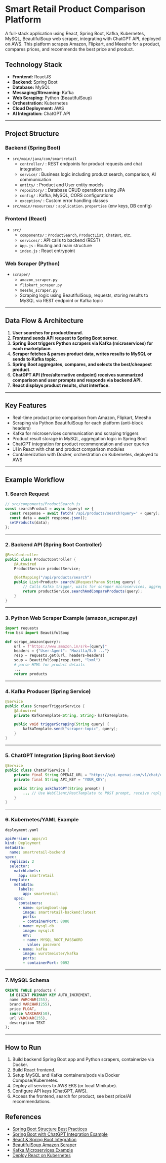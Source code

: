 
# Smart Retail Product Comparison Platform

A full-stack application using React, Spring Boot, Kafka, Kubernetes, MySQL, BeautifulSoup web scraper, integrating with ChatGPT API, deployed on AWS. This platform scrapes Amazon, Flipkart, and Meesho for a product, compares prices, and recommends the best price and product.

## Technology Stack
- **Frontend:** ReactJS
- **Backend:** Spring Boot
- **Database:** MySQL
- **Messaging/Streaming:** Kafka
- **Web Scraping:** Python (BeautifulSoup)
- **Orchestration:** Kubernetes
- **Cloud Deployment:** AWS
- **AI Integration:** ChatGPT API

---

## Project Structure

### Backend (Spring Boot)
- `src/main/java/com/smartretail`
  - `controller/` : REST endpoints for product requests and chat integration
  - `service/` : Business logic including product search, comparison, AI communication
  - `entity/` : Product and User entity models
  - `repository/` : Database CRUD operations using JPA
  - `config/` : Kafka, MySQL, CORS configurations
  - `exception/` : Custom error handling classes
- `src/main/resources/` : `application.properties` (env keys, DB config)

### Frontend (React)
- `src/`
  - `components/` : `ProductSearch`, `ProductList`, `ChatBot`, etc.
  - `services/` : API calls to backend (REST)
  - `App.js` : Routing and main structure
  - `index.js` : React entrypoint

### Web Scraper (Python)
- `scraper/`
  - `amazon_scraper.py`
  - `flipkart_scraper.py`
  - `meesho_scraper.py`
  - Scraping logic using BeautifulSoup, requests, storing results to MySQL via REST endpoint or Kafka topic

---

## Data Flow & Architecture
1. **User searches for product/brand.**
2. **Frontend sends API request to Spring Boot server.**
3. **Spring Boot triggers Python scrapers via Kafka (microservices) for each marketplace.**
4. **Scraper fetches & parses product data, writes results to MySQL or sends to Kafka topic.**
5. **Spring Boot aggregates, compares, and selects the best/cheapest product.**
6. **ChatGPT API (free/alternative endpoint) receives summarized comparison and user prompts and responds via backend API.**
7. **React displays product results, chat interface.**

---

## Key Features
- Real-time product price comparison from Amazon, Flipkart, Meesho
- Scraping via Python BeautifulSoup for each platform (anti-block headers)
- Kafka for microservices communication and scraping triggers
- Product result storage in MySQL, aggregation logic in Spring Boot
- ChatGPT integration for product recommendation and user queries
- UI in React with chat and product comparison modules
- Containerization with Docker, orchestration on Kubernetes, deployed to AWS

---

## Example Workflow
### 1. Search Request
```javascript
// src/components/ProductSearch.js
const searchProduct = async (query) => {
  const response = await fetch('/api/products/search?query=' + query);
  const data = await response.json();
  setProducts(data);
};
```

---
### 2. Backend API (Spring Boot Controller)
```java
@RestController
public class ProductController {
    @Autowired
    ProductService productService;

    @GetMapping("/api/products/search")
    public List<Product> search(@RequestParam String query) {
        // Calls Kafka trigger, waits for scraper microservices, aggregate & compare
        return productService.searchAndCompareProducts(query);
    }
}
```

---
### 3. Python Web Scraper Example (amazon_scraper.py)
```python
import requests
from bs4 import BeautifulSoup

def scrape_amazon(query):
    url = f"https://www.amazon.in/s?k={query}"
    headers = {"User-Agent": "Mozilla/5.0 ..."}
    resp = requests.get(url, headers=headers)
    soup = BeautifulSoup(resp.text, "lxml")
    # parse HTML for product details
    ...
    return products
```

---
### 4. Kafka Producer (Spring Service)
```java
@Service
public class ScraperTriggerService {
    @Autowired
    private KafkaTemplate<String, String> kafkaTemplate;

    public void triggerScraping(String query) {
        kafkaTemplate.send("scraper-topic", query);
    }
}
```

---
### 5. ChatGPT Integration (Spring Boot Service)
```java
@Service
public class ChatGPTService {
    private final String OPENAI_URL = "https://api.openai.com/v1/chat/completions"; // or free API endpoint
    private final String API_KEY = "YOUR_KEY";

    public String askChatGPT(String prompt) {
        ... // Use WebClient/RestTemplate to POST prompt, receive reply
    }
}
```

---
### 6. Kubernetes/YAML Example
`deployment.yaml`
```yaml
apiVersion: apps/v1
kind: Deployment
metadata:
  name: smartretail-backend
spec:
  replicas: 2
  selector:
    matchLabels:
      app: smartretail
  template:
    metadata:
      labels:
        app: smartretail
    spec:
      containers:
      - name: springboot-app
        image: smartretail-backend:latest
        ports:
        - containerPort: 8080
      - name: mysql-db
        image: mysql:8
        env:
        - name: MYSQL_ROOT_PASSWORD
          value: password
      - name: kafka
        image: wurstmeister/kafka
        ports:
        - containerPort: 9092
```

---
### 7. MySQL Schema
```sql
CREATE TABLE products (
  id BIGINT PRIMARY KEY AUTO_INCREMENT,
  name VARCHAR(255),
  brand VARCHAR(255),
  price FLOAT,
  source VARCHAR(50),
  url VARCHAR(255),
  description TEXT
);
```

---
## How to Run
1. Build backend Spring Boot app and Python scrapers, containerize via Docker.
2. Build React frontend.
3. Setup MySQL and Kafka containers/pods via Docker Compose/Kubernetes.
4. Deploy all services to AWS EKS (or local Minikube).
5. Configure API keys (ChatGPT, AWS).
6. Access the frontend, search for product, see best price/AI recommendations.

## References
- [Spring Boot Structure Best Practices](https://www.codingshuttle.com/blog/spring-boot-folder-structure-best-practices)
- [Spring Boot with ChatGPT Integration Example](https://www.javaguides.net/2024/05/spring-boot-chatgpt-integration-tutorial.html)
- [React & Spring Boot Integration](https://dev.to/arpan_banerjee7/run-react-frontend-and-springboot-backend-on-the-same-port-and-package-them-as-a-single-artifact-14pa)
- [BeautifulSoup Amazon Scraper](https://www.geeksforgeeks.org/python/scraping-amazon-product-information-using-beautiful-soup/)
- [Kafka Microservices Example](https://github.com/ZaTribune/spring-kafka-microservices)
- [Deploy React on Kubernetes](https://overcast.blog/deploying-a-react-ecommerce-website-with-kubernetes-e7187a378e9d)
